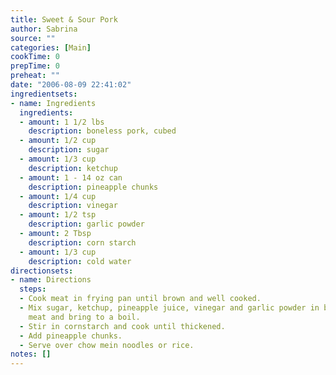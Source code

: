 ```yaml
---
title: Sweet & Sour Pork
author: Sabrina
source: ""
categories: [Main]
cookTime: 0
prepTime: 0
preheat: ""
date: "2006-08-09 22:41:02"
ingredientsets:
- name: Ingredients
  ingredients:
  - amount: 1 1/2 lbs
    description: boneless pork, cubed
  - amount: 1/2 cup
    description: sugar
  - amount: 1/3 cup
    description: ketchup
  - amount: 1 - 14 oz can
    description: pineapple chunks
  - amount: 1/4 cup
    description: vinegar
  - amount: 1/2 tsp
    description: garlic powder
  - amount: 2 Tbsp
    description: corn starch
  - amount: 1/3 cup
    description: cold water
directionsets:
- name: Directions
  steps:
  - Cook meat in frying pan until brown and well cooked.
  - Mix sugar, ketchup, pineapple juice, vinegar and garlic powder in bowl.  Add to
    meat and bring to a boil.
  - Stir in cornstarch and cook until thickened.
  - Add pineapple chunks.
  - Serve over chow mein noodles or rice.
notes: []
---
```



